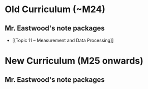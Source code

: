 


# Old Curriculum (~M24)
## Mr. Eastwood's note packages
- [[Topic 11 – Measurement and Data Processing]]

# New Curriculum (M25 onwards)

## Mr. Eastwood's note packages